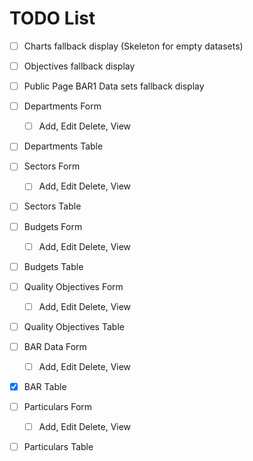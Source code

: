 # TODO List

- [ ] Charts fallback display (Skeleton for empty datasets)
- [ ] Objectives fallback display
- [ ] Public Page BAR1 Data sets fallback display

- [ ] Departments Form
    - [ ] Add, Edit Delete, View
- [ ] Departments Table

- [ ] Sectors Form
    - [ ] Add, Edit Delete, View
- [ ] Sectors Table

- [ ] Budgets Form
    - [ ] Add, Edit Delete, View
- [ ] Budgets Table

- [ ] Quality Objectives Form
    - [ ] Add, Edit Delete, View
- [ ] Quality Objectives Table


- [ ] BAR Data Form
    - [ ] Add, Edit Delete, View
- [x] BAR Table


- [ ] Particulars Form
    - [ ] Add, Edit Delete, View
- [ ] Particulars Table




